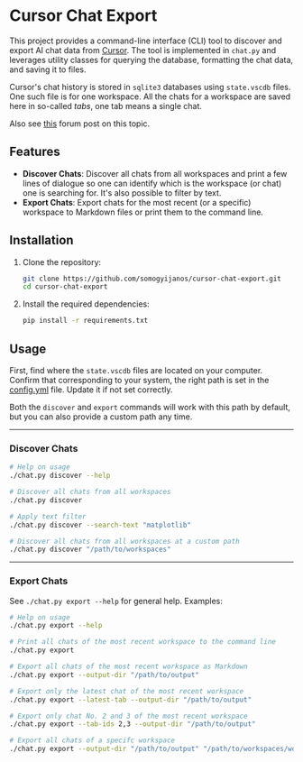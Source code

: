 # Cursor Chat Export

This project provides a command-line interface (CLI) tool to discover and export AI chat data from [Cursor](https://cursor.sh). The tool is implemented in `chat.py` and leverages utility classes for querying the database, formatting the chat data, and saving it to files.

Cursor's chat history is stored in `sqlite3` databases using `state.vscdb` files. One such file is for one workspace. All the chats for a workspace are saved here in so-called *tabs*, one tab means a single chat.

Also see [this](https://forum.cursor.com/t/guide-5-steps-exporting-chats-prompts-from-cursor/2825) forum post on this topic.

## Features

- **Discover Chats**: Discover all chats from all workspaces and print a few lines of dialogue so one can identify which is the workspace (or chat) one is searching for. It's also possible to filter by text.
- **Export Chats**: Export chats for the most recent (or a specific) workspace to Markdown files or print them to the command line.

## Installation

1. Clone the repository:
    ```sh
    git clone https://github.com/somogyijanos/cursor-chat-export.git
    cd cursor-chat-export
    ```

2. Install the required dependencies:
    ```sh
    pip install -r requirements.txt
    ```

## Usage

First, find where the `state.vscdb` files are located on your computer. Confirm that corresponding to your system, the right path is set in the [config.yml](./config.yml) file. Update it if not set correctly.

Both the `discover` and `export` commands will work with this path by default, but you can also provide a custom path any time.

---

### Discover Chats
```sh
# Help on usage
./chat.py discover --help

# Discover all chats from all workspaces
./chat.py discover

# Apply text filter
./chat.py discover --search-text "matplotlib"

# Discover all chats from all workspaces at a custom path
./chat.py discover "/path/to/workspaces"
```

---

### Export Chats
See `./chat.py export --help` for general help. Examples:
```sh
# Help on usage
./chat.py export --help

# Print all chats of the most recent workspace to the command line
./chat.py export

# Export all chats of the most recent workspace as Markdown
./chat.py export --output-dir "/path/to/output"

# Export only the latest chat of the most recent workspace
./chat.py export --latest-tab --output-dir "/path/to/output"

# Export only chat No. 2 and 3 of the most recent workspace
./chat.py export --tab-ids 2,3 --output-dir "/path/to/output"

# Export all chats of a specifc workspace
./chat.py export --output-dir "/path/to/output" "/path/to/workspaces/workspace-dir/state.vscdb"
```
